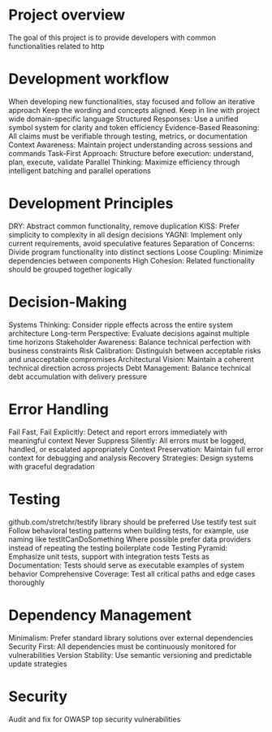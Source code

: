 # Project overview
The goal of this project is to provide developers with common functionalities related to http

# Development workflow
When developing new functionalities, stay focused and follow an iterative approach
Keep the wording and concepts aligned. Keep in line with project wide domain-specific language
Structured Responses: Use a unified symbol system for clarity and token efficiency
Evidence-Based Reasoning: All claims must be verifiable through testing, metrics, or documentation
Context Awareness: Maintain project understanding across sessions and commands
Task-First Approach: Structure before execution: understand, plan, execute, validate
Parallel Thinking: Maximize efficiency through intelligent batching and parallel operations

# Development Principles
DRY: Abstract common functionality, remove duplication
KISS: Prefer simplicity to complexity in all design decisions
YAGNI: Implement only current requirements, avoid speculative features
Separation of Concerns: Divide program functionality into distinct sections
Loose Coupling: Minimize dependencies between components
High Cohesion: Related functionality should be grouped together logically

# Decision-Making
Systems Thinking: Consider ripple effects across the entire system architecture
Long-term Perspective: Evaluate decisions against multiple time horizons
Stakeholder Awareness: Balance technical perfection with business constraints
Risk Calibration: Distinguish between acceptable risks and unacceptable compromises
Architectural Vision: Maintain a coherent technical direction across projects
Debt Management: Balance technical debt accumulation with delivery pressure

# Error Handling
Fail Fast, Fail Explicitly: Detect and report errors immediately with meaningful context
Never Suppress Silently: All errors must be logged, handled, or escalated appropriately
Context Preservation: Maintain full error context for debugging and analysis
Recovery Strategies: Design systems with graceful degradation

# Testing
github.com/stretchr/testify library should be preferred
Use testify test suit
Follow behavioral testing patterns when building tests, for example, use naming like testItCanDoSomething
Where possible prefer data providers instead of repeating the testing boilerplate code
Testing Pyramid: Emphasize unit tests, support with integration tests
Tests as Documentation: Tests should serve as executable examples of system behavior
Comprehensive Coverage: Test all critical paths and edge cases thoroughly

# Dependency Management
Minimalism: Prefer standard library solutions over external dependencies
Security First: All dependencies must be continuously monitored for vulnerabilities
Version Stability: Use semantic versioning and predictable update strategies

# Security
Audit and fix for OWASP top security vulnerabilities